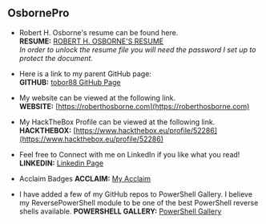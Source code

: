 ## OsbornePro

- Robert H. Osborne's resume can be found here.<br>
__RESUME:__ [ROBERT H. OSBORNE'S RESUME](https://web.tresorit.com/l#cPdpHar_iq0lRV2_oWceWg)<br>
_In order to unlock the resume file you will need the password I set up to protect the document._

- Here is a link to my parent GitHub page: <br>
__GITHUB:__ [tobor88 GitHub Page](https://github.com/tobor88)

- My website can be viewed at the following link.<br>
__WEBSITE:__ [https://roberthosborne.com](https://roberthosborne.com)

- My HackTheBox Profile can be viewed at the following link.<br>
__HACKTHEBOX:__ [https://www.hackthebox.eu/profile/52286](https://www.hackthebox.eu/profile/52286)

- Feel free to Connect with me on LinkedIn if you like what you read!<br>
__LINKEDIN:__ [Linkedin Page](https://www.linkedin.com/in/roberthosborne/ )

- Acclaim Badges
__ACCLAIM:__ [My Acclaim](https://www.youracclaim.com/users/roberthosborne/badges)

- I have added a few of my GitHub repos to PowerShell Gallery. I believe my ReversePowerShell module to be one of the best PowerShell reverse shells available.
__POWERSHELL GALLERY:__ [PowerShell Gallery](https://www.powershellgallery.com/profiles/tobor)

